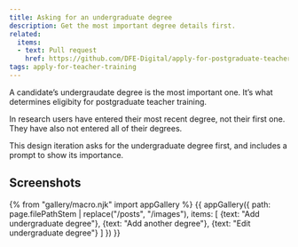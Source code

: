 ```yaml
---
title: Asking for an undergraduate degree
description: Get the most important degree details first.
related:
  items:
  - text: Pull request
    href: https://github.com/DFE-Digital/apply-for-postgraduate-teacher-training-prototype/pull/167
tags: apply-for-teacher-training
---
```

A candidate’s undergraudate degree is the most important one. It’s what determines eligibity for postgraduate teacher training.

In research users have entered their most recent degree, not their first one. They have also not entered all of their degrees.

This design iteration asks for the undergraduate degree first, and includes a prompt to show its importance.

## Screenshots

{% from "gallery/macro.njk" import appGallery %}
{{ appGallery({
  path: page.filePathStem | replace("/posts", "/images"),
  items: [
    {text: "Add undergraduate degree"},
    {text: "Add another degree"},
    {text: "Edit undergraduate degree"}
  ]
}) }}
